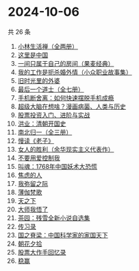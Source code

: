 # 2024-10-06

共 26 条

<!-- BEGIN WEREAD -->
<!-- 最后更新时间 2024-10-06 04:01:06 +0800 -->
1. [小林生活禅（全两册）](https://weread.qq.com/web/bookDetail/25d32400813ab705dg0163e9)
1. [这里是中国](https://weread.qq.com/web/bookDetail/084324d07193a89308476c4)
1. [一间只属于自己的房间（果麦经典）](https://weread.qq.com/web/bookDetail/fdd327a07198e688fdd47f6)
1. [我的工作是扼杀婚外情（小众职业故事集）](https://weread.qq.com/web/bookDetail/32e32f80813ab92c1g011d73)
1. [旧时光里的外婆](https://weread.qq.com/web/bookDetail/11b324c0813ab7b4ag0100b9)
1. [最后一个道士（全七册）](https://weread.qq.com/web/bookDetail/1b1320507223e1791b1f1d3)
1. [手机断舍离：如何快速摆脱手机成瘾](https://weread.qq.com/web/bookDetail/06e32a20813ab93b2g018a88)
1. [超级大脑在想啥？漫画病菌、人类与历史](https://weread.qq.com/web/bookDetail/f70322b07222a6d9f705cf0)
1. [股票投资入门、进阶与实战](https://weread.qq.com/web/bookDetail/b2432a80813ab6ea6g018b18)
1. [洪业：清朝开国史](https://weread.qq.com/web/bookDetail/62332440717057ac62312e7)
1. [南北归一（全三册）](https://weread.qq.com/web/bookDetail/47e32340813ab9339g0123d7)
1. [慢读《老子》](https://weread.qq.com/web/bookDetail/16332190813ab9219g017c66)
1. [女人的胜利（余华现实主义代表作）](https://weread.qq.com/web/bookDetail/50132dc0813ab937dg0158cf)
1. [不要用爱控制我](https://weread.qq.com/web/bookDetail/32532e40813ab93d9g011a53)
1. [叫魂：1768年中国妖术大恐慌](https://weread.qq.com/web/bookDetail/675326e0813ab6ffcg019c10)
1. [焦虑的人](https://weread.qq.com/web/bookDetail/5c432bf0726d70995c4f25f)
1. [我弥留之际](https://weread.qq.com/web/bookDetail/1763272071620c26176853d)
1. [薄伽梵歌](https://weread.qq.com/web/bookDetail/5be32bc07212f1505be5b92)
1. [天之下](https://weread.qq.com/web/bookDetail/4de326a0721770aa4de95f4)
1. [大师我悟了](https://weread.qq.com/web/bookDetail/7f832cb0813ab9135g019304)
1. [茶园：残雪全新小说自选集](https://weread.qq.com/web/bookDetail/d6832b80720936bdd681fcd)
1. [传习录](https://weread.qq.com/web/bookDetail/714327705d07ed714a233c7)
1. [国之脊梁：中国科学家的家国天下](https://weread.qq.com/web/bookDetail/5b132f90813ab90b5g0183ba)
1. [朝花夕拾](https://weread.qq.com/web/bookDetail/f21329a0718deefcf213fd4)
1. [股票大作手回忆录](https://weread.qq.com/web/bookDetail/1b5325907159cacc1b5e0e1)
1. [稳赢](https://weread.qq.com/web/bookDetail/99232880813ab8ff5g0142d2)
<!-- END WEREAD -->